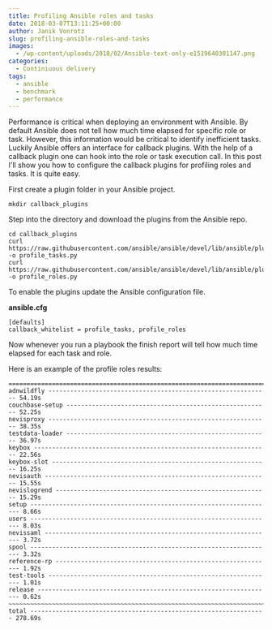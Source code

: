 ```yaml
---
title: Profiling Ansible roles and tasks
date: 2018-03-07T13:11:25+00:00
author: Janik Vonrotz
slug: profiling-ansible-roles-and-tasks
images:
  - /wp-content/uploads/2018/02/Ansible-text-only-e1519640301147.png
categories:
  - Continiuous delivery
tags:
  - ansible
  - benchmark
  - performance
---
```

Performance is critical when deploying an environment with Ansible. By default Ansible does not tell how much time elapsed for specific role or task. However, this information would be critical to identify inefficient tasks. Luckily Ansible offers an interface for callback plugins. With the help of a callback plugin one can hook into the role or task execution call. In this post I'll show you how to configure the callback plugins for profiling roles and tasks. It is quite easy.
<!--more-->

First create a plugin folder in your Ansible project.

`mkdir callback_plugins`

Step into the directory and download the plugins from the Ansible repo.

```
cd callback_plugins
curl https://raw.githubusercontent.com/ansible/ansible/devel/lib/ansible/plugins/callback/profile_tasks.py -o profile_tasks.py
curl https://raw.githubusercontent.com/ansible/ansible/devel/lib/ansible/plugins/callback/profile_roles.py -o profile_roles.py
```

To enable the plugins update the Ansible configuration file.

**ansible.cfg**

```
[defaults]
callback_whitelist = profile_tasks, profile_roles
```

Now whenever you run a playbook the finish report will tell how much time elapsed for each task and role.

Here is an example of the profile roles results:

```
=============================================================================== 
adnwildfly ------------------------------------------------------------- 54.19s
couchbase-setup -------------------------------------------------------- 52.25s
nevisproxy ------------------------------------------------------------- 38.35s
testdata-loader -------------------------------------------------------- 36.97s
keybox ----------------------------------------------------------------- 22.56s
keybox-slot ------------------------------------------------------------ 16.25s
nevisauth -------------------------------------------------------------- 15.55s
nevislogrend ----------------------------------------------------------- 15.29s
setup ------------------------------------------------------------------- 8.66s
users ------------------------------------------------------------------- 8.03s
nevissaml --------------------------------------------------------------- 3.72s
spool ------------------------------------------------------------------- 3.32s
reference-rp ------------------------------------------------------------ 1.92s
test-tools -------------------------------------------------------------- 1.01s
release ----------------------------------------------------------------- 0.62s
~~~~~~~~~~~~~~~~~~~~~~~~~~~~~~~~~~~~~~~~~~~~~~~~~~~~~~~~~~~~~~~~~~~~~~~~~~~~~~~ 
total ----------------------------------------------------------------- 278.69s
```